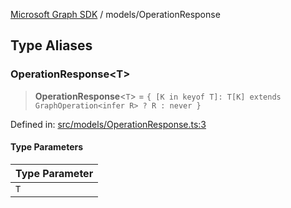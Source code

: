 [Microsoft Graph SDK](../README.md) / models/OperationResponse

## Type Aliases

### OperationResponse\<T\>

> **OperationResponse**\<`T`\> = `{ [K in keyof T]: T[K] extends GraphOperation<infer R> ? R : never }`

Defined in: [src/models/OperationResponse.ts:3](https://github.com/Future-Secure-AI/microsoft-graph/blob/main/src/models/OperationResponse.ts#L3)

#### Type Parameters

| Type Parameter |
| ------ |
| `T` |
